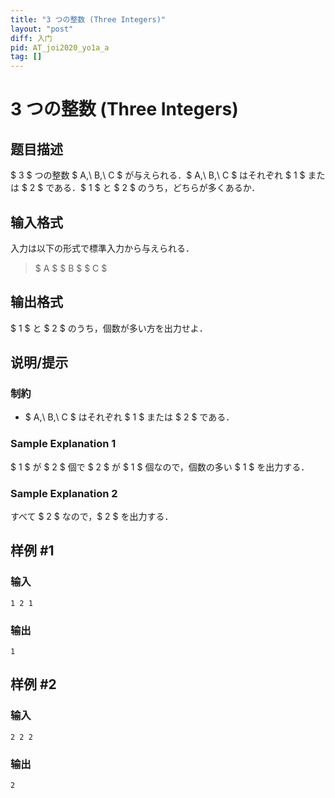 ```yaml
---
title: "3 つの整数 (Three Integers)"
layout: "post"
diff: 入门
pid: AT_joi2020_yo1a_a
tag: []
---
```


# 3 つの整数 (Three Integers)

## 题目描述

[problemUrl]: https://atcoder.jp/contests/joi2020yo1a/tasks/joi2020_yo1a_a

$ 3 $ つの整数 $ A,\ B,\ C $ が与えられる．$ A,\ B,\ C $ はそれぞれ $ 1 $ または $ 2 $ である．$ 1 $ と $ 2 $ のうち，どちらが多くあるか．

## 输入格式

入力は以下の形式で標準入力から与えられる．

> $ A $ $ B $ $ C $

## 输出格式

$ 1 $ と $ 2 $ のうち，個数が多い方を出力せよ．

## 说明/提示

### 制約

- $ A,\ B,\ C $ はそれぞれ $ 1 $ または $ 2 $ である．

### Sample Explanation 1

$ 1 $ が $ 2 $ 個で $ 2 $ が $ 1 $ 個なので，個数の多い $ 1 $ を出力する．

### Sample Explanation 2

すべて $ 2 $ なので，$ 2 $ を出力する．

## 样例 #1

### 输入

```
1 2 1
```

### 输出

```
1
```

## 样例 #2

### 输入

```
2 2 2
```

### 输出

```
2
```

